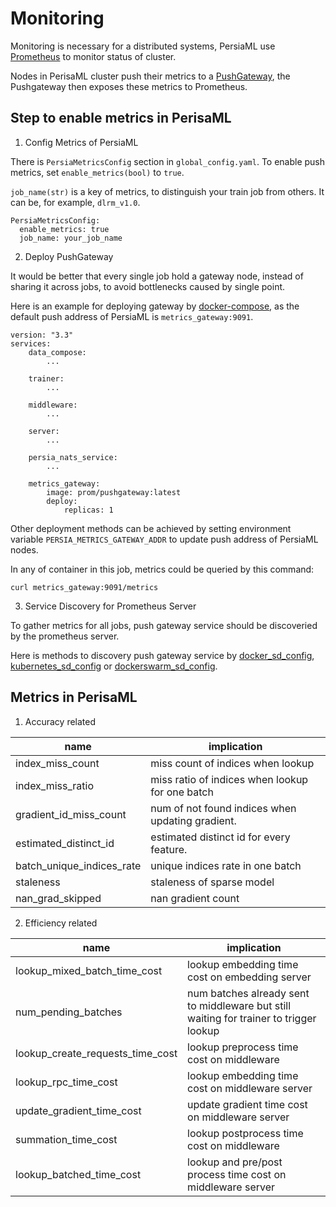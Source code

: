 Monitoring
======

Monitoring is necessary for a distributed systems, PersiaML use [Prometheus] to monitor status of cluster.

Nodes in PerisaML cluster push their metrics to a [PushGateway], the Pushgateway then exposes these metrics to Prometheus.


## Step to enable metrics in PerisaML

1. Config Metrics of PersiaML 

There is `PersiaMetricsConfig` section in `global_config.yaml`. To enable push metrics, set `enable_metrics(bool)` to `true`.

`job_name(str)` is a key of metrics, to distinguish your train job from others. It can be, for example, `dlrm_v1.0`.

```
PersiaMetricsConfig:
  enable_metrics: true
  job_name: your_job_name
```

2. Deploy PushGateway

It would be better that every single job hold a gateway node, instead of sharing it across jobs, to avoid bottlenecks caused by single point.

Here is an example for deploying gateway by [docker-compose], as the default push address of PersiaML is `metrics_gateway:9091`.

```
version: "3.3"
services:
    data_compose:
        ...

    trainer:
        ...

    middleware:
        ...

    server:
        ...

    persia_nats_service:
        ...

    metrics_gateway:
        image: prom/pushgateway:latest
        deploy:
            replicas: 1
```

Other deployment methods can be achieved by setting environment variable `PERSIA_METRICS_GATEWAY_ADDR` to update push address of PersiaML nodes.

In any of container in this job, metrics could be queried by this command:

```
curl metrics_gateway:9091/metrics
```

3. Service Discovery for Prometheus Server

To gather metrics for all jobs, push gateway service should be discoveried by the prometheus server.

Here is methods to discovery push gateway service by [docker_sd_config], [kubernetes_sd_config] or [dockerswarm_sd_config].


## Metrics in PerisaML

1. Accuracy related

|  name   | implication  |
|  ----  | ----  |
| index_miss_count  | miss count of indices when lookup |
| index_miss_ratio  | miss ratio of indices when lookup for one batch |
| gradient_id_miss_count | num of not found indices when updating gradient. |
| estimated_distinct_id | estimated distinct id for every feature. |
| batch_unique_indices_rate | unique indices rate in one batch |
| staleness | staleness of sparse model |
| nan_grad_skipped | nan gradient count |


2. Efficiency related

|  name   | implication  |
|  ----  | ----  |
| lookup_mixed_batch_time_cost | lookup embedding time cost on embedding server |
| num_pending_batches | num batches already sent to middleware but still waiting for trainer to trigger lookup |
| lookup_create_requests_time_cost | lookup preprocess time cost on middleware |
| lookup_rpc_time_cost | lookup embedding time cost on middleware server |
| update_gradient_time_cost | update gradient time cost on middleware server |
| summation_time_cost | lookup postprocess time cost on middleware |
| lookup_batched_time_cost | lookup and pre/post process time cost on middleware server |






[Prometheus]: https://prometheus.io/docs/introduction/overview/
[PushGateway]: https://github.com/prometheus/pushgateway
[docker-compose]: https://docs.docker.com/compose/
[dockerswarm_sd_config]: https://prometheus.io/docs/prometheus/latest/configuration/configuration/#dockerswarm_sd_config
[docker_sd_config]: https://prometheus.io/docs/prometheus/latest/configuration/configuration/#docker_sd_config
[kubernetes_sd_config]: https://prometheus.io/docs/prometheus/latest/configuration/configuration/#kubernetes_sd_config
[dockerswarm_sd_config]: https://prometheus.io/docs/prometheus/latest/configuration/configuration/#dockerswarm_sd_config